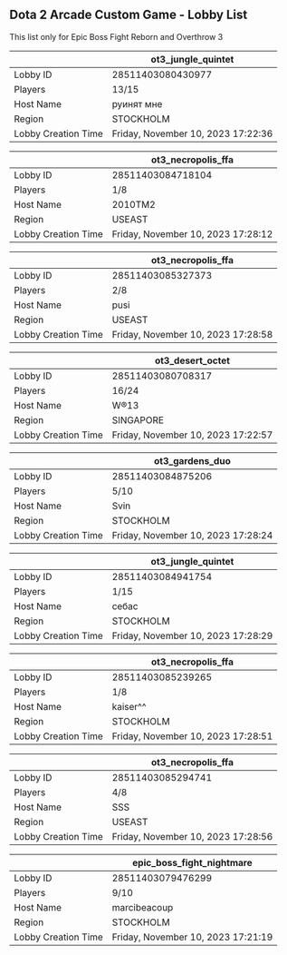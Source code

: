 ## Dota 2 Arcade Custom Game - Lobby List

This list only for Epic Boss Fight Reborn and Overthrow 3

|  | ot3_jungle_quintet |
| ------ | ------ |
| Lobby ID | 28511403080430977 |
| Players | 13/15 |
| Host Name | руинят мне |
| Region | STOCKHOLM |
| Lobby Creation Time | Friday, November 10, 2023 17:22:36 |


|  | ot3_necropolis_ffa |
| ------ | ------ |
| Lobby ID | 28511403084718104 |
| Players | 1/8 |
| Host Name | 2010TM2 |
| Region | USEAST |
| Lobby Creation Time | Friday, November 10, 2023 17:28:12 |


|  | ot3_necropolis_ffa |
| ------ | ------ |
| Lobby ID | 28511403085327373 |
| Players | 2/8 |
| Host Name | pusi |
| Region | USEAST |
| Lobby Creation Time | Friday, November 10, 2023 17:28:58 |


|  | ot3_desert_octet |
| ------ | ------ |
| Lobby ID | 28511403080708317 |
| Players | 16/24 |
| Host Name | W®13 |
| Region | SINGAPORE |
| Lobby Creation Time | Friday, November 10, 2023 17:22:57 |


|  | ot3_gardens_duo |
| ------ | ------ |
| Lobby ID | 28511403084875206 |
| Players | 5/10 |
| Host Name | Svin |
| Region | STOCKHOLM |
| Lobby Creation Time | Friday, November 10, 2023 17:28:24 |


|  | ot3_jungle_quintet |
| ------ | ------ |
| Lobby ID | 28511403084941754 |
| Players | 1/15 |
| Host Name | себас |
| Region | STOCKHOLM |
| Lobby Creation Time | Friday, November 10, 2023 17:28:29 |


|  | ot3_necropolis_ffa |
| ------ | ------ |
| Lobby ID | 28511403085239265 |
| Players | 1/8 |
| Host Name | kaiser^^ |
| Region | STOCKHOLM |
| Lobby Creation Time | Friday, November 10, 2023 17:28:51 |


|  | ot3_necropolis_ffa |
| ------ | ------ |
| Lobby ID | 28511403085294741 |
| Players | 4/8 |
| Host Name | SSS |
| Region | USEAST |
| Lobby Creation Time | Friday, November 10, 2023 17:28:56 |


|  | epic_boss_fight_nightmare |
| ------ | ------ |
| Lobby ID | 28511403079476299 |
| Players | 9/10 |
| Host Name | marcibeacoup |
| Region | STOCKHOLM |
| Lobby Creation Time | Friday, November 10, 2023 17:21:19 |


